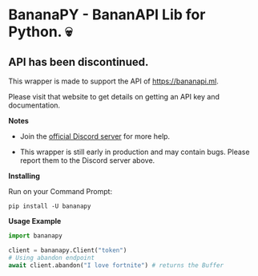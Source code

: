 # BananaPY - BananAPI Lib for Python. 💀
## API has been discontinued.

This wrapper is made to support the API of https://bananapi.ml.

Please visit that website to get details on getting an API key and documentation.

**Notes**

- Join the [official Discord server](https://discord.gg/3Nxb7yZ) for more help.

- This wrapper is still early in production and may contain bugs. Please report them to the Discord server above.

**Installing**

Run on your Command Prompt:

`pip install -U bananapy`

**Usage Example**

```py
import bananapy

client = bananapy.Client("token")
# Using abandon endpoint
await client.abandon("I love fortnite") # returns the Buffer
``````````
